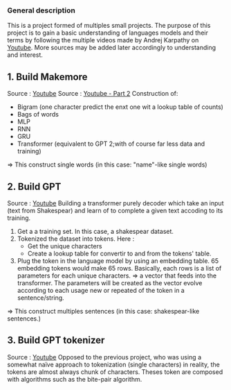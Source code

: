 ### General description

This is a project formed of multiples small projects. The purpose of this project is to gain a basic understanding of languages models and their terms by following the multiple videos made by Andrej Karpathy on [Youtube](https://www.youtube.com/@AndrejKarpathy). More sources may be added later accordingly to understanding and interest.


## 1. Build Makemore
Source : [Youtube](https://www.youtube.com/watch?v=PaCmpygFfXo)
Source : [Youtube - Part 2](https://www.youtube.com/watch?v=TCH_1BHY58I)
Construction of:
- Bigram (one character predict the enxt one wit a lookup table of counts)
- Bags of words
- MLP
- RNN
- GRU
- Transformer (equivalent to GPT 2;with of course far less data and training)

=> This construct single words (in this case: "name"-like single words)

## 2. Build GPT
Source : [Youtube](https://www.youtube.com/watch?v=kCc8FmEb1nY)
Building a transformer purely decoder which take an input (text from Shakespear) and learn of to complete a given text accoding to its training. 

1. Get a a training set. In this case, a shakespear dataset.
2. Tokenized the dataset into tokens. Here :
    - Get the unique characters
    - Create a lookup table for convertir to and from the tokens' table.
3. Plug the token in the language model by using an embedding table. 65 embedding tokens would make 65 rows. Basically, each rows is a list of parameters for each unique characters. => a vector that feeds into the transformer. The parameters will be created as the vector evolve according to each usage new or repeated of the token in a sentence/string.

=> This construct multiples sentences (in this case: shakespear-like sentences.)

## 3. Build GPT tokenizer
Source : [Youtube](https://www.youtube.com/watch?v=zduSFxRajkE)
Opposed to the previous project, who was using a somewhat naïve approach to tokenization (single characters) in reality, the tokens are almost always chunk of characters. Theses token are composed with algorithms such as the bite-pair algorithm.